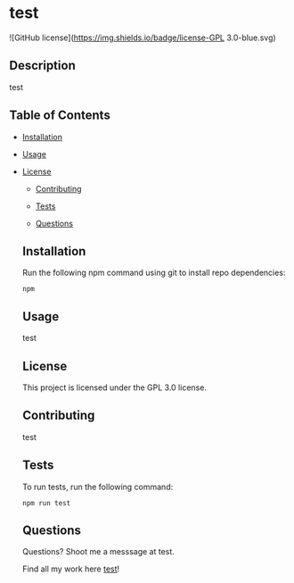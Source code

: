 # test
  ![GitHub license](https://img.shields.io/badge/license-GPL 3.0-blue.svg)

  ## Description

  test

  ## Table of Contents 

  * [Installation](#installation)

  * [Usage](#usage)
    
* [License](#license)

  
  * [Contributing](#contributing)

  * [Tests](#tests)

  * [Questions](#questions)

  ## Installation 

  Run the following npm command using git to install repo dependencies:

  ```
  npm 
  ```

  ## Usage

  test

  ## License
    This project is licensed under the GPL 3.0 license.

  ## Contributing 

  test

  ## Tests

  To run tests, run the following command:

  ```
  npm run test
  ```

  ## Questions 

  Questions? Shoot me a messsage at test. 

  Find all my work here [test](https://github.com/test/)!
  
